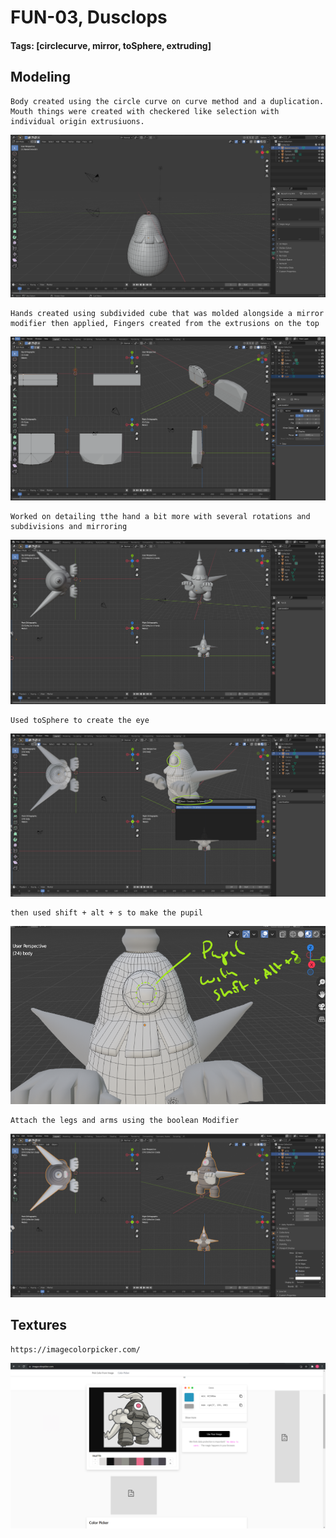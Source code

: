 # FUN-03, Dusclops
#### Tags: [circlecurve, mirror, toSphere, extruding]


## Modeling

    Body created using the circle curve on curve method and a duplication. Mouth things were created with checkered like selection with individual origin extrusiuons.

![](../images/FUN-03/FUN-03-A.png)

    Hands created using subdivided cube that was molded alongside a mirror modifier then applied, Fingers created from the extrusions on the top

![](../images/FUN-03/FUN-03-B.png)

    Worked on detailing tthe hand a bit more with several rotations and subdivisions and mirroring

![](../images/FUN-03/FUN-03-C.png)

    Used toSphere to create the eye 

![](../images/FUN-03/FUN-03-D.png)

    then used shift + alt + s to make the pupil

![](../images/FUN-03/FUN-03-E.png)

    Attach the legs and arms using the boolean Modifier

![](../images/FUN-03/FUN-03-G.png)


## Textures
    https://imagecolorpicker.com/

![](../images/FUN-03/FUN-03-F.png)

